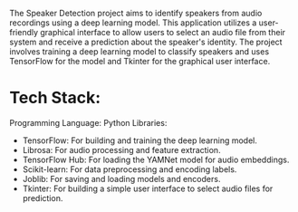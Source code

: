 The Speaker Detection project aims to identify speakers from audio recordings using a deep learning model. This application utilizes a user-friendly graphical interface to allow users to select an audio file from their system and receive a prediction about the speaker's identity. The project involves training a deep learning model to classify speakers and uses TensorFlow for the model and Tkinter for the graphical user interface.

# Tech Stack:
Programming Language: Python
Libraries:
* TensorFlow: For building and training the deep learning model.
* Librosa: For audio processing and feature extraction.
* TensorFlow Hub: For loading the YAMNet model for audio embeddings.
* Scikit-learn: For data preprocessing and encoding labels.
* Joblib: For saving and loading models and encoders.
* Tkinter: For building a simple user interface to select audio files for prediction.
